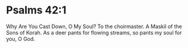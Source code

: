 # Psalms 42:1

Why Are You Cast Down, O My Soul? To the choirmaster. A Maskil of the Sons of Korah. As a deer pants for flowing streams, so pants my soul for you, O God.
